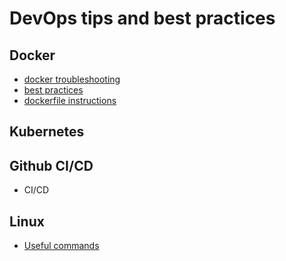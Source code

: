 # DevOps tips and best practices

## Docker

- [docker troubleshooting](./docker/docker_troubleshooting.md)
- [best practices](./docker/docker_best_practices.md)
- [dockerfile instructions](./docker/dockerfile_instructions.md)

## Kubernetes

## Github CI/CD

- CI/CD

## Linux

- [Useful commands](./linux/useful_commands.md)